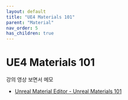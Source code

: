 ```yaml
---
layout: default
title: "UE4 Materials 101"
parent: "Material"
nav_order: 5
has_children: true
---
```


# UE4 Materials 101
강의 영상 보면서 메모

- [Unreal Material Editor - Unreal Materials 101](https://youtube.com/playlist?list=PL78XDi0TS4lFlOVKsNC6LR4sCQhetKJqs&feature=shared)
